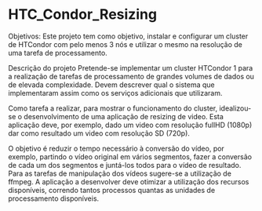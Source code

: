# HTC_Condor_Resizing
Objetivos: 
Este projeto tem como objetivo, instalar e configurar um cluster
de HTCondor com pelo menos 3 nós e utilizar o mesmo na resolução de uma
tarefa de processamento.

Descrição do projeto Pretende-se implementar um cluster HTCondor 1 para
a realização de tarefas de processamento de grandes volumes de dados ou de
elevada complexidade. Devem descrever qual o sistema que implementaram
assim como os serviços adicionais que utilizaram.

Como tarefa a realizar, para mostrar o funcionamento do cluster, idealizou-se
o desenvolvimento de uma aplicação de resizing de video. Esta aplicação deve,
por exemplo, dado um video com resolução fullHD (1080p) dar como resultado
um video com resolução SD (720p).

O objetivo é reduzir o tempo necessário à conversão do vídeo, por exemplo,
partindo o vídeo original em vários segmentos, fazer a conversão de cada um
dos segmentos e juntá-los todos para o vídeo de resultado.
Para as tarefas de manipulação dos vídeos sugere-se a utilização de ffmpeg.
A aplicação a desenvolver deve otimizar a utilização dos recursos disponíveis,
correndo tantos processos quantas as unidades de processamento disponíveis.
